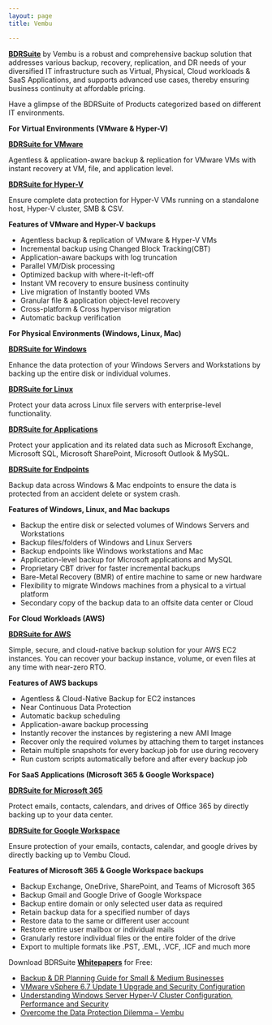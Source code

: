 ```yaml
---
layout: page
title: Vembu

---
```

[**BDRSuite**](https://www.bdrsuite.com/) by Vembu is a robust and comprehensive backup solution that addresses various backup, recovery, replication, and DR needs of your diversified IT infrastructure such as Virtual, Physical, Cloud workloads & SaaS Applications, and supports advanced use cases, thereby ensuring business continuity at affordable pricing.

Have a glimpse of the BDRSuite of Products categorized based on different IT environments.

**For Virtual Environments (VMware & Hyper-V)**

[**BDRSuite for VMware**](https://www.bdrsuite.com/vmware-backup/)

Agentless & application-aware backup & replication for VMware VMs with instant recovery at VM, file, and application level.

[**BDRSuite for Hyper-V**](https://www.bdrsuite.com/hyper-v-backup/)

Ensure complete data protection for Hyper-V VMs running on a standalone host, Hyper-V cluster, SMB & CSV.

**Features of VMware and Hyper-V backups**

- Agentless backup & replication of VMware & Hyper-V VMs
- Incremental backup using Changed Block Tracking(CBT)
- Application-aware backups with log truncation
- Parallel VM/Disk processing
- Optimized backup with where-it-left-off
- Instant VM recovery to ensure business continuity
- Live migration of Instantly booted VMs
- Granular file & application object-level recovery
- Cross-platform & Cross hypervisor migration
- Automatic backup verification

**For Physical Environments (Windows, Linux, Mac)**

[**BDRSuite for Windows**](https://www.bdrsuite.com/windows-image-backup/)

Enhance the data protection of your Windows Servers and Workstations by backing up the entire disk or individual volumes.

[**BDRSuite for Linux**](https://www.bdrsuite.com/vembu-backup-for-file-servers/)

Protect your data across Linux file servers with enterprise-level functionality.

[**BDRSuite for Applications**](https://www.bdrsuite.com/vembu-backup-for-applications/)

Protect your application and its related data such as Microsoft Exchange, Microsoft SQL, Microsoft SharePoint, Microsoft Outlook & MySQL.

[**BDRSuite for Endpoints**](https://www.bdrsuite.com/vembu-backup-for-endpoints/)

Backup data across Windows & Mac endpoints to ensure the data is protected from an accident delete or system crash.

**Features of Windows, Linux, and Mac backups**

- Backup the entire disk or selected volumes of Windows Servers and Workstations
- Backup files/folders of Windows and Linux Servers
- Backup endpoints like Windows workstations and Mac
- Application-level backup for Microsoft applications and MySQL
- Proprietary CBT driver for faster incremental backups
- Bare-Metal Recovery (BMR) of entire machine to same or new hardware
- Flexibility to migrate Windows machines from a physical to a virtual platform
- Secondary copy of the backup data to an offsite data center or Cloud

**For Cloud Workloads (AWS)**

[**BDRSuite for AWS**](https://www.bdrsuite.com/aws-backup/)

Simple, secure, and cloud-native backup solution for your AWS EC2 instances. You can recover your backup instance, volume, or even files at any time with near-zero RTO.

**Features of AWS backups**

- Agentless & Cloud-Native Backup for EC2 instances
- Near Continuous Data Protection
- Automatic backup scheduling
- Application-aware backup processing
- Instantly recover the instances by registering a new AMI Image
- Recover only the required volumes by attaching them to target instances
- Retain multiple snapshots for every backup job for use during recovery
- Run custom scripts automatically before and after every backup job

**For SaaS Applications (Microsoft 365 & Google Workspace)**

[**BDRSuite for Microsoft 365**](https://www.bdrsuite.com/office-365-backup/)

Protect emails, contacts, calendars, and drives of Office 365 by directly backing up to your data center.

[**BDRSuite for Google Workspace**](https://www.bdrsuite.com/g-suite-backup-on-premise/)

Ensure protection of your emails, contacts, calendar, and google drives by directly backing up to Vembu Cloud.

**Features of Microsoft 365 & Google Workspace backups**

- Backup Exchange, OneDrive, SharePoint, and Teams of Microsoft 365
- Backup Gmail and Google Drive of Google Workspace
- Backup entire domain or only selected user data as required
- Retain backup data for a specified number of days
- Restore data to the same or different user account
- Restore entire user mailbox or individual mails
- Granularly restore individual files or the entire folder of the drive
- Export to multiple formats like .PST, .EML, .VCF, .ICF and much more

Download BDRSuite [**Whitepapers**](https://www.bdrsuite.com/white-papers/) for Free:

- [Backup & DR Planning Guide for Small & Medium Businesses](https://www.bdrsuite.com/ebook-backup-dr-planning-guide-for-small-medium-businesses/)
- [VMware vSphere 6.7 Update 1 Upgrade and Security Configuration](https://www.bdrsuite.com/vmware-vsphere-6-7-update-1-upgrade-security-configuration-whitepaper/)
- [Understanding Windows Server Hyper-V Cluster Configuration, Performance and Security](https://www.bdrsuite.com/hyper-v-cluster-configuration-performance-and-security-whitepaper/)
- [Overcome the Data Protection Dilemma – Vembu](https://www.bdrsuite.com/overcome-the-data-protection-dilemma-vembu-whitepaper/)